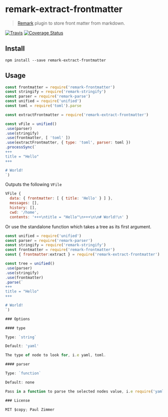 # remark-extract-frontmatter

> [Remark](http://github.com/syntax-tree/remark) plugin to store front matter from markdown.

[![Travis](https://img.shields.io/travis/mrzmmr/remark-extract-frontmatter.svg)](https://travis-ci.org/mrzmmr/remark-extract-frontmatter)
[![Coverage
Status](https://coveralls.io/repos/github/mrzmmr/remark-extract-frontmatter/badge.svg?branch=master)](https://coveralls.io/github/mrzmmr/remark-extract-frontmatter?branch=master)

## Install

```
npm install --save remark-extract-frontmatter
```

## Usage

```js
const frontmatter = require('remark-frontmatter')
const stringify = require('remark-stringify')
const parser = require('remark-parse')
const unified = require('unified')
const toml = require('toml').parse

const extractFrontmatter = require('remark-extract-frontmatter')

const vFile = unified()
.use(parser)
.use(stringify)
.use(frontmatter, [ 'toml' ])
.use(extractFrontmatter, { type: 'toml', parser: toml })
.processSync(`
+++
title = "Hello"
+++

# World!
`)
```

Outputs the following `VFile`

```js
VFile {
  data: { frontmatter: [ { title: 'Hello' } ] },
  messages: [],
  history: [],
  cwd: '/home',
  contents: '+++\ntitle = "Hello"\n+++\n\n# World!\n' }
```

Or use the standalone function which takes a tree as its first argument.

```js
const unified = require('unified')
const parser = require('remark-parser')
const stringify = require('remark-stringify')
const frontmatter = require('remark-frontmatter')
const { frontmatter:extract } = require('remark-extract-frontmatter')

const tree = unified()
.use(parser)
.use(stringify)
.use(frontmatter)
.parse(`
+++
title = "Hello"
+++

# World!
`)

### Options

#### type

Type: `string`

Default: 'yaml'

The type of node to look for, i.e yaml, toml.

#### parser

Type: `function`

Default: none

Pass in a function to parse the selected nodes value, i.e require('yamljs').parse

### License

MIT $copy; Paul Zimmer
